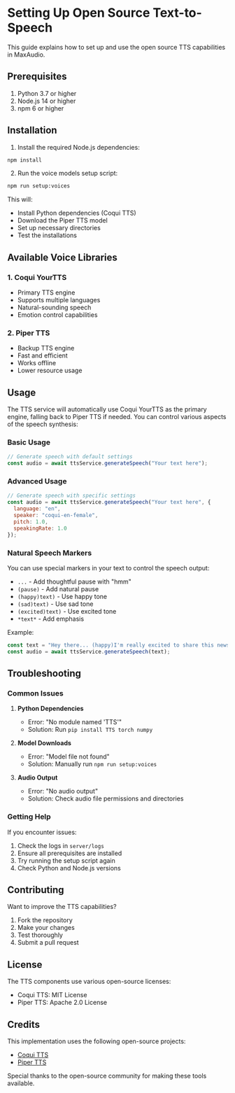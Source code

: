 # Setting Up Open Source Text-to-Speech

This guide explains how to set up and use the open source TTS capabilities in MaxAudio.

## Prerequisites

1. Python 3.7 or higher
2. Node.js 14 or higher
3. npm 6 or higher

## Installation

1. Install the required Node.js dependencies:
```bash
npm install
```

2. Run the voice models setup script:
```bash
npm run setup:voices
```

This will:
- Install Python dependencies (Coqui TTS)
- Download the Piper TTS model
- Set up necessary directories
- Test the installations

## Available Voice Libraries

### 1. Coqui YourTTS
- Primary TTS engine
- Supports multiple languages
- Natural-sounding speech
- Emotion control capabilities

### 2. Piper TTS
- Backup TTS engine
- Fast and efficient
- Works offline
- Lower resource usage

## Usage

The TTS service will automatically use Coqui YourTTS as the primary engine, falling back to Piper TTS if needed. You can control various aspects of the speech synthesis:

### Basic Usage
```javascript
// Generate speech with default settings
const audio = await ttsService.generateSpeech("Your text here");
```

### Advanced Usage
```javascript
// Generate speech with specific settings
const audio = await ttsService.generateSpeech("Your text here", {
  language: "en",
  speaker: "coqui-en-female",
  pitch: 1.0,
  speakingRate: 1.0
});
```

### Natural Speech Markers
You can use special markers in your text to control the speech output:

- `...` - Add thoughtful pause with "hmm"
- `(pause)` - Add natural pause
- `(happy)text)` - Use happy tone
- `(sad)text)` - Use sad tone
- `(excited)text)` - Use excited tone
- `*text*` - Add emphasis

Example:
```javascript
const text = "Hey there... (happy)I'm really excited to share this news!) Let's think about it (pause) carefully.";
const audio = await ttsService.generateSpeech(text);
```

## Troubleshooting

### Common Issues

1. **Python Dependencies**
   - Error: "No module named 'TTS'"
   - Solution: Run `pip install TTS torch numpy`

2. **Model Downloads**
   - Error: "Model file not found"
   - Solution: Manually run `npm run setup:voices`

3. **Audio Output**
   - Error: "No audio output"
   - Solution: Check audio file permissions and directories

### Getting Help

If you encounter issues:
1. Check the logs in `server/logs`
2. Ensure all prerequisites are installed
3. Try running the setup script again
4. Check Python and Node.js versions

## Contributing

Want to improve the TTS capabilities?

1. Fork the repository
2. Make your changes
3. Test thoroughly
4. Submit a pull request

## License

The TTS components use various open-source licenses:
- Coqui TTS: MIT License
- Piper TTS: Apache 2.0 License

## Credits

This implementation uses the following open-source projects:
- [Coqui TTS](https://github.com/coqui-ai/TTS)
- [Piper TTS](https://github.com/rhasspy/piper)

Special thanks to the open-source community for making these tools available.
